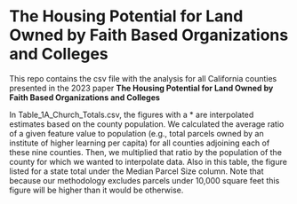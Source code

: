 # The Housing Potential for Land Owned by Faith Based Organizations and Colleges

This repo contains the csv file with the analysis for all California counties presented in the 2023 paper **The Housing Potential for Land Owned by Faith Based Organizations and Colleges**

In Table_1A_Church_Totals.csv, the figures with a * are interpolated estimates based on the county population. We calculated the average ratio of a given feature value to population (e.g., total parcels owned by an institute of higher learning per capita) for all counties adjoining each of these nine counties. Then, we multiplied that ratio by the population of the county for which we wanted to interpolate data. Also in this table, the figure listed for a state total under the Median Parcel Size column. Note that because our methodology excludes parcels under 10,000 square feet this figure will be higher than it would be otherwise.

